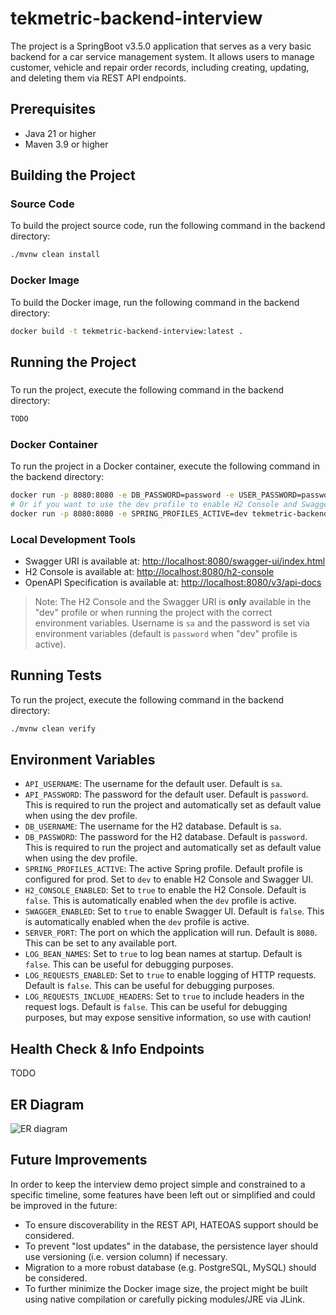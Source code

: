 # tekmetric-backend-interview

The project is a SpringBoot v3.5.0 application that serves as a very basic backend for a car service management system. 
It allows users to manage customer, vehicle and repair order records, including creating, updating, and deleting them via REST API endpoints.

## Prerequisites

- Java 21 or higher
- Maven 3.9 or higher

## Building the Project

### Source Code

To build the project source code, run the following command in the backend directory:

```bash
./mvnw clean install
```

### Docker Image

To build the Docker image, run the following command in the backend directory:

```bash
docker build -t tekmetric-backend-interview:latest .
```

## Running the Project

### 

To run the project, execute the following command in the backend directory:

```bash
TODO
```

### Docker Container

To run the project in a Docker container, execute the following command in the backend directory:

```bash
docker run -p 8080:8080 -e DB_PASSWORD=password -e USER_PASSWORD=password tekmetric-backend-interview:latest
# Or if you want to use the dev profile to enable H2 Console and Swagger UI and set the default database and API user passwords:
docker run -p 8080:8080 -e SPRING_PROFILES_ACTIVE=dev tekmetric-backend-interview:latest
```

### Local Development Tools

* Swagger URI is available at: [http://localhost:8080/swagger-ui/index.html](http://localhost:8080/swagger-ui/index.html)
* H2 Console is available at: [http://localhost:8080/h2-console](http://localhost:8080/h2-console)
* OpenAPI Specification is available at: [http://localhost:8080/v3/api-docs](http://localhost:8080/v3/api-docs)

> Note: The H2 Console and the Swagger URI is **only** available in the "dev" profile or when running the project with the correct environment variables. Username is `sa` and the password is set via environment variables (default is `password` when "dev" profile is active).

## Running Tests

To run the project, execute the following command in the backend directory:

```bash
./mvnw clean verify
```

## Environment Variables

- `API_USERNAME`: The username for the default user. Default is `sa`.
- `API_PASSWORD`: The password for the default user. Default is `password`.
  This is required to run the project and automatically set as default value when using the dev profile.
- `DB_USERNAME`: The username for the H2 database. Default is `sa`.
- `DB_PASSWORD`: The password for the H2 database. Default is `password`. 
  This is required to run the project and automatically set as default value when using the dev profile.
- `SPRING_PROFILES_ACTIVE`: The active Spring profile. Default profile is configured for prod. 
  Set to `dev` to enable H2 Console and Swagger UI.
- `H2_CONSOLE_ENABLED`: Set to `true` to enable the H2 Console. Default is `false`. 
  This is automatically enabled when the `dev` profile is active.
- `SWAGGER_ENABLED`: Set to `true` to enable Swagger UI. Default is `false`. 
  This is automatically enabled when the `dev` profile is active.
- `SERVER_PORT`: The port on which the application will run. Default is `8080`. 
  This can be set to any available port.
- `LOG_BEAN_NAMES`: Set to `true` to log bean names at startup. Default is `false`. 
  This can be useful for debugging purposes.
- `LOG_REQUESTS_ENABLED`: Set to `true` to enable logging of HTTP requests. Default is `false`. 
  This can be useful for debugging purposes.
- `LOG_REQUESTS_INCLUDE_HEADERS`: Set to `true` to include headers in the request logs. Default is `false`. 
  This can be useful for debugging purposes, but may expose sensitive information, so use with caution!

## Health Check & Info Endpoints

TODO

## ER Diagram

![ER diagram](./docs/er-diagram.png)

## Future Improvements

In order to keep the interview demo project simple and constrained to a specific timeline, 
some features have been left out or simplified and could be improved in the future:

- To ensure discoverability in the REST API, HATEOAS support should be considered.
- To prevent "lost updates" in the database, the persistence layer should use versioning (i.e. version column) if necessary.
- Migration to a more robust database (e.g. PostgreSQL, MySQL) should be considered.
- To further minimize the Docker image size, the project might be built using native compilation or carefully picking modules/JRE via JLink.
